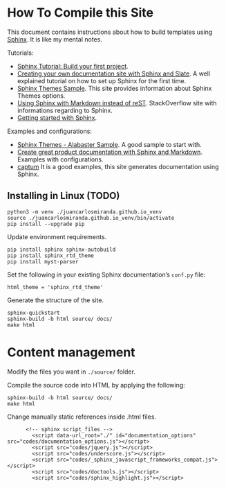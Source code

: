 # How To Compile this Site

This document contains instructions about how to build templates using [Sphinx](https://www.sphinx-doc.org). It is like my mental notes.

Tutorials:
* [Sphinx Tutorial: Build your first project](https://www.sphinx-doc.org/en/master/tutorial/index.html).
* [Creating your own documentation site with Sphinx and Slate](https://medium.com/@christianhettlage/creating-your-own-documentation-site-with-sphinx-6687391a5c92). A well explained tutorial on how to set up Sphinx for the first time. 
* [Sphinx Themes Sample](https://sphinx-themes.org/sample-sites/sphinx-rtd-theme/). This site provides information about Sphinx Themes options.
* [Using Sphinx with Markdown instead of reST](https://stackoverflow.com/questions/2471804/using-sphinx-with-markdown-instead-of-rest). StackOverflow site with informations regarding to Sphinx.
* [Getting started with Sphinx](https://docs.readthedocs.io/en/stable/intro/getting-started-with-sphinx.html).

Examples and configurations:
* [Sphinx Themes - Alabaster Sample](https://sphinx-themes.org/sample-sites/default-alabaster/). A good sample to start with.
* [Create great product documentation with Sphinx and Markdown](https://medium.com/@vvvlad42/create-great-documentation-with-sphinx-and-markdown-175c4017ae5a). Examples with configurations.
* [captum](https://github.com/pytorch/captum/) It is a good examples, this site generates documentation using Sphinx.

## Installing in Linux (TODO)
```
python3 -m venv ./juancarlosmiranda.github.io_venv
source ./juancarlosmiranda.github.io_venv/bin/activate
pip install --upgrade pip
```

Update environment requirements.
```
pip install sphinx sphinx-autobuild
pip install sphinx_rtd_theme
pip install myst-parser
```

Set the following in your existing Sphinx documentation’s ```conf.py``` file:
```
html_theme = 'sphinx_rtd_theme'
```

Generate the structure of the site.
```
sphinx-quickstart
sphinx-build -b html source/ docs/
make html
```

# Content management
Modify the files you want in ```./source/``` folder.

Compile the source code into HTML by applying the following:
```
sphinx-build -b html source/ docs/
make html
```

Change manually static references inside .html files.
```
      <!-- sphinx script_files -->
        <script data-url_root="./" id="documentation_options" src="codes/documentation_options.js"></script>
        <script src="codes/jquery.js"></script>
        <script src="codes/underscore.js"></script>
        <script src="codes/_sphinx_javascript_frameworks_compat.js"></script>
        <script src="codes/doctools.js"></script>
        <script src="codes/sphinx_highlight.js"></script>
```